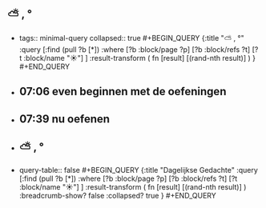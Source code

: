 ## ⛅ , °
- tags:: minimal-query
  collapsed:: true
  #+BEGIN_QUERY 
  {:title "⛅ , °"
   :query [:find (pull ?b [*])
     :where 
       [?b :block/page ?p]
       [?b :block/refs ?t]
       [?t :block/name "☀️"]
   ]
   :result-transform ( fn [result] [(rand-nth result)] )
  }
  #+END_QUERY
- ## 07:06 even beginnen met de oefeningen
- ## 07:39  nu oefenen
- ## ⛅ , °
- query-table:: false
  #+BEGIN_QUERY 
  {:title "Dagelijkse Gedachte"
   :query [:find (pull ?b [*])
     :where 
       [?b :block/page ?p]
       [?b :block/refs ?t]
       [?t :block/name "☀️"]
   ]
   :result-transform ( fn [result] [(rand-nth result)] )
  :breadcrumb-show? false
   :collapsed? true
  }
  #+END_QUERY